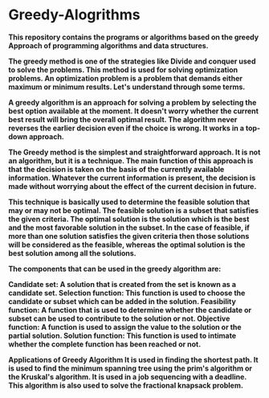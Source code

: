 # Greedy-Alogrithms
<b>This repository contains the programs or algorithms based on the greedy Approach of programming algorithms and data structures.<b> 

The greedy method is one of the strategies like Divide and conquer used to solve the problems. This method is used for solving optimization problems. An optimization problem is a problem that demands either maximum or minimum results. Let's understand through some terms.

A greedy algorithm is an approach for solving a problem by selecting the best option available at the moment. It doesn't worry whether the current best result will bring the overall optimal result.
The algorithm never reverses the earlier decision even if the choice is wrong. It works in a top-down approach.

The Greedy method is the simplest and straightforward approach. It is not an algorithm, but it is a technique. The main function of this approach is that the decision is taken on the basis of the currently available information. Whatever the current information is present, the decision is made without worrying about the effect of the current decision in future.

This technique is basically used to determine the feasible solution that may or may not be optimal. The feasible solution is a subset that satisfies the given criteria. The optimal solution is the solution which is the best and the most favorable solution in the subset. In the case of feasible, if more than one solution satisfies the given criteria then those solutions will be considered as the feasible, whereas the optimal solution is the best solution among all the solutions.


The components that can be used in the greedy algorithm are:

Candidate set: A solution that is created from the set is known as a candidate set.
Selection function: This function is used to choose the candidate or subset which can be added in the solution.
Feasibility function: A function that is used to determine whether the candidate or subset can be used to contribute to the solution or not.
Objective function: A function is used to assign the value to the solution or the partial solution.
Solution function: This function is used to intimate whether the complete function has been reached or not.

Applications of Greedy Algorithm
It is used in finding the shortest path.
It is used to find the minimum spanning tree using the prim's algorithm or the Kruskal's algorithm.
It is used in a job sequencing with a deadline.
This algorithm is also used to solve the fractional knapsack problem.

